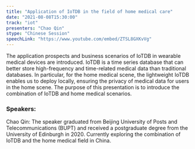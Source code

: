```yaml
---
title: "Application of IoTDB in the field of home medical care"
date: "2021-08-08T15:30:00" 
track: "iot"
presenters: "Chao Qin"
stype: "Chinese Session"
speechLink: "https://www.youtube.com/embed/ZTSL8GXKvVg"
---
```

The application prospects and business scenarios of IoTDB in wearable medical devices are introduced. IoTDB is a time series database that can better store high-frequency and time-related medical data than traditional databases. In particular, for the home medical scene, the lightweight IoTDB enables us to deploy locally, ensuring the privacy of medical data for users in the home scene. The purpose of this presentation is to introduce the combination of IoTDB and home medical scenarios.
 ### Speakers: 
 Chao Qin: The speaker graduated from Beijing University of Posts and Telecommunications (BUPT) and received a postgraduate degree from the University of Edinburgh in 2020. Currently exploring the combination of IoTDB and the home medical field in China.